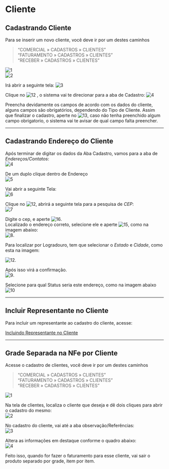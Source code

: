 # Cliente

## Cadastrando Cliente

Para se inserir um novo cliente, você deve ir por um destes caminhos 
> “COMERCIAL » CADASTROS » CLIENTES”  
> “FATURAMENTO » CADASTROS » CLIENTES”  
> “RECEBER » CADASTROS » CLIENTES”  

![1](/img/cadastro-cliente/1.png)  
![2](/img/cadastro-cliente/2.png)  

Irá abrir a seguinte tela:
![3](/img/cadastro-cliente/cadastro-cliente.jpg)  

Clique no ![12](/img/botoeskm/insere.jpg) , o sistema vai te direcionar para a aba de Cadastro:
![4](/img/cadastro-cliente/cadastro-cliente-cadastro.jpg)  

Preencha devidamente os campos de acordo com os dados do cliente, alguns campos são obrigatórios, dependendo do Tipo de Cliente. Assim que finalizar o cadastro, aperte no ![13](/img/botoeskm/grava.jpg), caso não tenha preenchido algum campo obrigatorio, o sistema vai te avisar de qual campo falta preencher.

---

## Cadastrando Endereço do Cliente

Após terminar de digitar os dados da Aba Cadastro, vamos para a aba de *Endereços/Contatos*:  
![4](/img/cadastro-cliente/cadastro-cliente-endereco.jpg)  

De um duplo clique dentro de Endereço  
![5](/img/cadastro-cliente/cadastro-cliente-endereco2.jpg)  

Vai abrir a seguinte Tela:  
![6](/img/cadastro-cliente/cadastro-cliente-endereco3.jpg)  

Clique no ![12](/img/botoeskm/insere.jpg), abrirá a seguinte tela para a pesquisa de *CEP*:  
![7](/img/cadastro-cliente/cadastro-cliente-endereco4.jpg)  

Digite o cep, e aperte ![16](/img/botoeskm/localizar.jpg).  
Localizado o endereço correto, selecione ele e aperte ![15](/img/botoeskm/carregar.jpg), como na imagem abaixo:  
![8](/img/cadastro-cliente/cadastro-cliente-endereco5.jpg).

Para localizar por Logradouro, tem que selecionar o *Estado* e *Cidade*, como esta na imagem:

![12](/img/cadastro-cliente/cadastro-cliente-endereco6.jpg).

Após isso virá a confirmação.  
![9](/img/cadastro-cliente/10.png).

Selecione para qual Status seria este endereço, como na imagem abaixo  
![10](/img/cadastro-cliente/11.png)  

---
## Incluir Representante no Cliente  

Para incluir um representante ao cadastro do cliente, acesse:

[Incluindo Representante no Cliente](/comum/cadastro-representante.md)  

---

## Grade Separada na NFe por Cliente

Acesse o cadastro de clientes, você deve ir por um destes caminhos 
> “COMERCIAL » CADASTROS » CLIENTES”  
> “FATURAMENTO » CADASTROS » CLIENTES”  
> “RECEBER » CADASTROS » CLIENTES”  

![1](/img/cadastro-cliente/confgrade/1.png)  

Na tela de clientes, localiza o cliente que deseja e dê dois cliques para abrir o cadastro do mesmo:  
![2](/img/cadastro-cliente/confgrade/2.png)  

No cadastro do cliente, vai até a aba observação/Referências:  
![3](/img/cadastro-cliente/confgrade/3.png)  

Altera as informações em destaque conforme o quadro abaixo:  
![4](/img/cadastro-cliente/confgrade/4.png)  

Feito isso, quando for fazer o faturamento para esse cliente, vai sair o produto separado por grade, item por item.
